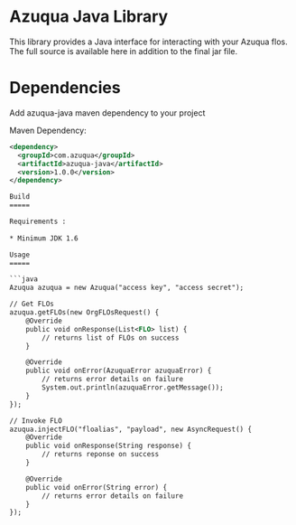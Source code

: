 Azuqua Java Library
===================

This library provides a Java interface for interacting with your Azuqua flos. The full source is available here in addition to the final jar file.

Dependencies
============

Add azuqua-java maven dependency to your project

Maven Dependency:

```xml 
<dependency>
  <groupId>com.azuqua</groupId>
  <artifactId>azuqua-java</artifactId>
  <version>1.0.0</version>
</dependency>

Build
=====

Requirements :
 
* Minimum JDK 1.6

Usage
=====

```java
Azuqua azuqua = new Azuqua("access key", "access secret");

// Get FLOs 
azuqua.getFLOs(new OrgFLOsRequest() {
    @Override
    public void onResponse(List<FLO> list) {
        // returns list of FLOs on success
    }

    @Override
    public void onError(AzuquaError azuquaError) {
        // returns error details on failure
        System.out.println(azuquaError.getMessage());
    }
});

// Invoke FLO
azuqua.injectFLO("floalias", "payload", new AsyncRequest() {
    @Override
    public void onResponse(String response) {
        // returns reponse on success
    }

    @Override
    public void onError(String error) {
        // returns error details on failure
    }
});
